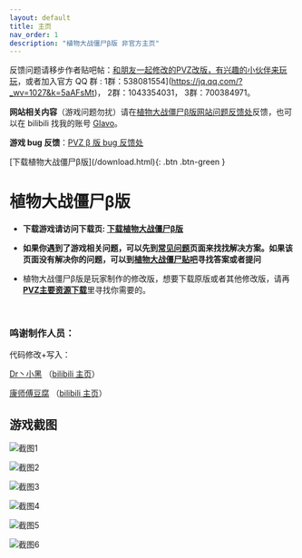 ```yaml
---
layout: default
title: 主页
nav_order: 1
description: "植物大战僵尸β版 非官方主页"
---
```


反馈问题请移步作者贴吧帖：[和朋友一起修改的PVZ改版，有兴趣的小伙伴来玩玩](https://tieba.baidu.com/p/6213298134)，或者加入官方 QQ 群 : 1群：538081554](https://jq.qq.com/?_wv=1027&k=5aAFsMt)， 2群：1043354031， 3群：700384971。


**网站相关内容**（游戏问题勿扰）请在[植物大战僵尸β版网站问题反馈处](https://docs.qq.com/form/fill/DY2hYVEZJaFdVTmpI?_w_tencentdocx_form=1)反馈，也可以在 bilibili 找我的账号 [Glavo](https://space.bilibili.com/20314891)。

**游戏 bug 反馈**：[PVZ β 版 bug 反馈处](https://docs.qq.com/form/fill/DSUJmdkNleGpTS1hi#/fill)

<span class="fs-8">
[下载植物大战僵尸β版](/download.html){: .btn .btn-green }
</span>

# 植物大战僵尸β版

- **下载游戏请访问下载页: [下载植物大战僵尸β版](/download.html)**

- **如果你遇到了游戏相关问题，可以先到[常见问题](/problems.html)页面来找找解决方案。如果该页面没有解决你的问题，可以到[植物大战僵尸贴吧](https://tieba.baidu.com/f?kw=植物大战僵尸)寻找答案或者提问**

- 植物大战僵尸β版是玩家制作的修改版，想要下载原版或者其他修改版，请再[**PVZ主要资源下载**](http://pvz2.lonelystar.org/download.htm)里寻找你需要的。



<br/>

### 鸣谢制作人员：

代码修改+写入：

[Dr丶小黑](http://tieba.baidu.com/home/main?un=%E7%89%9B%E4%BA%8C%E9%BE%99%E7%96%BC) （[bilibili 主页](https://space.bilibili.com/12952765)）

[康师傅豆腐](http://tieba.baidu.com/home/main?un=%E5%BA%B7%E5%B8%88%E5%82%85%E8%B1%86%E8%85%90) （[bilibili 主页](https://space.bilibili.com/98965051)）


## 游戏截图

![截图1](https://s2.ax1x.com/2020/02/13/1OI7fU.png)

![截图2](https://s2.ax1x.com/2020/02/13/1OIWOs.jpg)

![截图3](https://s2.ax1x.com/2020/02/13/1OIhmn.jpg)

![截图4](https://s2.ax1x.com/2020/02/13/1OIokV.gif)

![截图5](https://s2.ax1x.com/2020/02/13/1OI5T0.png)

![截图6](https://s2.ax1x.com/2020/02/13/1OI4wq.png)